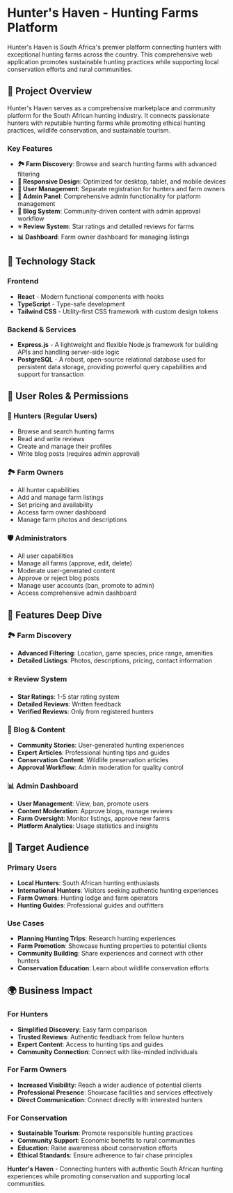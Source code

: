 # Hunter's Haven - Hunting Farms Platform

Hunter's Haven is South Africa's premier platform connecting hunters with exceptional hunting farms across the country. This comprehensive web application promotes sustainable hunting practices while supporting local conservation efforts and rural communities.

## 🎯 Project Overview

Hunter's Haven serves as a comprehensive marketplace and community platform for the South African hunting industry. It connects passionate hunters with reputable hunting farms while promoting ethical hunting practices, wildlife conservation, and sustainable tourism.

### Key Features

- **🏞️ Farm Discovery**: Browse and search hunting farms with advanced filtering
- **📱 Responsive Design**: Optimized for desktop, tablet, and mobile devices
- **👥 User Management**: Separate registration for hunters and farm owners
- **🔐 Admin Panel**: Comprehensive admin functionality for platform management
- **📝 Blog System**: Community-driven content with admin approval workflow
- **⭐ Review System**: Star ratings and detailed reviews for farms
- **📊 Dashboard**: Farm owner dashboard for managing listings

## 🚀 Technology Stack

### Frontend

- **React** - Modern functional components with hooks
- **TypeScript** - Type-safe development
- **Tailwind CSS** - Utility-first CSS framework with custom design tokens

### Backend & Services

- **Express.js** - A lightweight and flexible Node.js framework for building APIs and handling server-side logic
- **PostgreSQL** - A robust, open-source relational database used for persistent data storage, providing powerful query capabilities and support for transaction

## 👥 User Roles & Permissions

### 🎯 Hunters (Regular Users)

- Browse and search hunting farms
- Read and write reviews
- Create and manage their profiles
- Write blog posts (requires admin approval)

### 🏞️ Farm Owners

- All hunter capabilities
- Add and manage farm listings
- Set pricing and availability
- Access farm owner dashboard
- Manage farm photos and descriptions

### 🛡️ Administrators

- All user capabilities
- Manage all farms (approve, edit, delete)
- Moderate user-generated content
- Approve or reject blog posts
- Manage user accounts (ban, promote to admin)
- Access comprehensive admin dashboard

## 📱 Features Deep Dive

### 🏞️ Farm Discovery

- **Advanced Filtering**: Location, game species, price range, amenities
- **Detailed Listings**: Photos, descriptions, pricing, contact information

### ⭐ Review System

- **Star Ratings**: 1-5 star rating system
- **Detailed Reviews**: Written feedback
- **Verified Reviews**: Only from registered hunters

### 📝 Blog & Content

- **Community Stories**: User-generated hunting experiences
- **Expert Articles**: Professional hunting tips and guides
- **Conservation Content**: Wildlife preservation articles
- **Approval Workflow**: Admin moderation for quality control

### 📊 Admin Dashboard

- **User Management**: View, ban, promote users
- **Content Moderation**: Approve blogs, manage reviews
- **Farm Oversight**: Monitor listings, approve new farms
- **Platform Analytics**: Usage statistics and insights

## 🎯 Target Audience

### Primary Users

- **Local Hunters**: South African hunting enthusiasts
- **International Hunters**: Visitors seeking authentic hunting experiences
- **Farm Owners**: Hunting lodge and farm operators
- **Hunting Guides**: Professional guides and outfitters

### Use Cases

- **Planning Hunting Trips**: Research hunting experiences
- **Farm Promotion**: Showcase hunting properties to potential clients
- **Community Building**: Share experiences and connect with other hunters
- **Conservation Education**: Learn about wildlife conservation efforts

## 🌍 Business Impact

### For Hunters

- **Simplified Discovery**: Easy farm comparison
- **Trusted Reviews**: Authentic feedback from fellow hunters
- **Expert Content**: Access to hunting tips and guides
- **Community Connection**: Connect with like-minded individuals

### For Farm Owners

- **Increased Visibility**: Reach a wider audience of potential clients
- **Professional Presence**: Showcase facilities and services effectively
- **Direct Communication**: Connect directly with interested hunters

### For Conservation

- **Sustainable Tourism**: Promote responsible hunting practices
- **Community Support**: Economic benefits to rural communities
- **Education**: Raise awareness about conservation efforts
- **Ethical Standards**: Ensure adherence to fair chase principles

**Hunter's Haven** - Connecting hunters with authentic South African hunting experiences while promoting conservation and supporting local communities.
